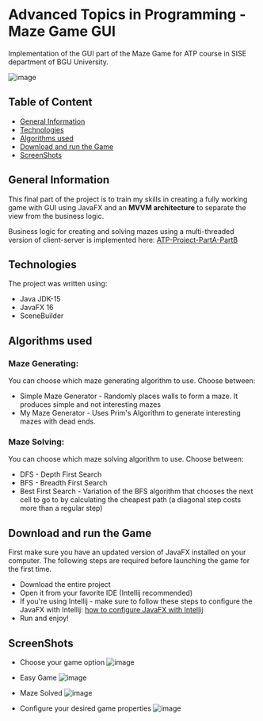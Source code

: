 # Advanced Topics in Programming - Maze Game GUI
Implementation of the GUI part of the Maze Game for ATP course in SISE department of BGU University.

![image](https://user-images.githubusercontent.com/66309521/125794350-f2e9c519-284d-49cf-a030-7d9f05db64b6.png)


## Table of Content
* [General Information](#General-Information)
* [Technologies](#Technologies)
* [Algorithms used](#Algorithms)
* [Download and run the Game](#Download-and-run-the-Game)
* [ScreenShots](#ScreenShots)


## General Information
This final part of the project is to train my skills in creating a fully working game with GUI using JavaFX and an **MVVM architecture** to separate the view from the business logic.

Business logic for creating and solving mazes using a multi-threaded version of client-server is implemented here: [ATP-Project-PartA-PartB](https://github.com/elbamit/ATP-Project-PartA-PartB) 

## Technologies
The project was written using:
- Java JDK-15
- JavaFX 16
- SceneBuilder

## Algorithms used
### Maze Generating:
You can choose which maze generating algorithm to use.
Choose between:
 - Simple Maze Generator - Randomly places walls to form a maze. It produces simple and not interesting mazes
 - My Maze Generator - Uses Prim's Algorithm to generate interesting mazes with dead ends.

### Maze Solving:
You can choose which maze solving algorithm to use.
Choose between:
 - DFS - Depth First Search
 - BFS - Breadth First Search
 - Best First Search - Variation of the BFS algorithm that chooses the next cell to go to by calculating the cheapest path (a diagonal step costs more than a regular step)

## Download and run the Game
First make sure you have an updated version of JavaFX installed on your computer.
The following steps are required before launching the game for the first time.
- Download the entire project
- Open it from your favorite IDE (Intellij recommended)
- If you're using Intellij - make sure to follow these steps to configure the JavaFX with Intellij: [how to configure JavaFX with Intellij](https://www.jetbrains.com/help/idea/javafx.html#download-javafx)
- Run and enjoy!

## ScreenShots
- Choose your game option
![image](https://user-images.githubusercontent.com/66309521/125794721-eabab252-dacb-4d89-b0a1-f87fcf9944b0.png)

- Easy Game
![image](https://user-images.githubusercontent.com/66309521/125794991-12e3ad66-b129-4199-9c4b-e5db9df86ddd.png)

- Maze Solved
![image](https://user-images.githubusercontent.com/66309521/125795257-00f59058-ff77-4c3f-acdb-2e885430fd17.png)

- Configure your desired game properties
![image](https://user-images.githubusercontent.com/66309521/125795722-a54ce4f5-9287-47da-91fc-be676997dfa9.png)





